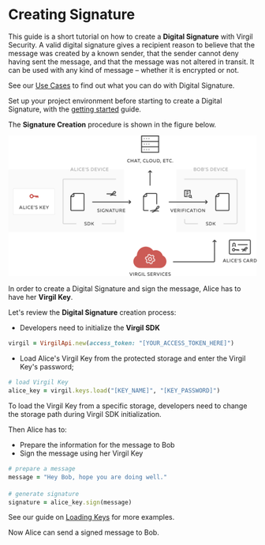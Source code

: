 # Creating Signature

This guide is a short tutorial on how to create a **Digital Signature** with Virgil Security. A valid digital signature gives a recipient reason to believe that the message was created by a known sender, that the sender cannot deny having sent the message, and that the message was not altered in transit. It can be used with any kind of message – whether it is encrypted or not.

See our [Use Cases](https://github.com/VirgilSecurity/virgil-sdk-ruby/tree/docs-review/docs) to find out what you can do with Digital Signature.

Set up your project environment before starting to create a Digital Signature, with the [getting started](/docs/guides/configuration/client.md) guide.

The **Signature Creation** procedure is shown in the figure below.

![Virgil Signature Intro](/docs/img/Signature_introduction.png "Create Signature")

In order to create a Digital Signature and sign the message, Alice has to have her **Virgil Key**.


Let's review the **Digital Signature** creation process:

- Developers need to initialize the **Virgil SDK**

```ruby
virgil = VirgilApi.new(access_token: "[YOUR_ACCESS_TOKEN_HERE]")
```

- Load Alice's Virgil Key from the protected storage and enter the Virgil Key's password;

```ruby
# load Virgil Key
alice_key = virgil.keys.load("[KEY_NAME]", "[KEY_PASSWORD]")
```

To load the Virgil Key from a specific storage, developers need to change the storage path during Virgil SDK initialization.

Then Alice has to:
- Prepare the information for the message to Bob
- Sign the message using her Virgil Key

```ruby
# prepare a message
message = "Hey Bob, hope you are doing well."

# generate signature
signature = alice_key.sign(message)
```

See our guide on [Loading Keys](/docs/guides/virgil-key/loading-key.md) for more examples.

Now Alice can send a signed message to Bob.
